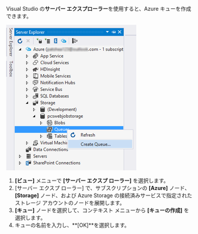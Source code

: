 Visual Studio の**サーバー エクスプローラー**を使用すると、Azure キューを作成できます。

![サーバー エクスプ ローラーの BLOB][Image1]

1. **[ビュー]** メニューで **[サーバー エクスプ ローラー]** を選択します。
2. [サーバー エクスプ ローラー] で、サブスクリプションの **[Azure]** ノード、**[Storage]** ノード、および Azure Storage の接続済みサービスで指定されたストレージ アカウントのノードを展開します。
3. **[キュー]** ノードを選択して、コンテキスト メニューから **[キューの作成]** を選択します。
4. キューの名前を入力し、**[OK]**を選択します。   


[Image1]: ./media/vs-create-queue-in-server-explorer/vs-storage-queues-create-in-server-explorer.png

<!---HONumber=August15_HO6-->